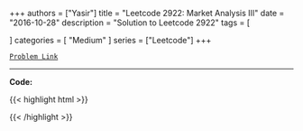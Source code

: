 
+++
authors = ["Yasir"]
title = "Leetcode 2922: Market Analysis III"
date = "2016-10-28"
description = "Solution to Leetcode 2922"
tags = [
    
]
categories = [
    "Medium"
]
series = ["Leetcode"]
+++



[`Problem Link`](https://leetcode.com/problems/market-analysis-iii/description/)

---

**Code:**

{{< highlight html >}}

{{< /highlight >}}

